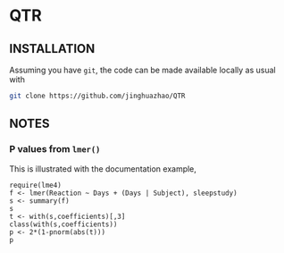# QTR

## INSTALLATION

Assuming you have `git`, the code can be made available locally as usual with
```bash
git clone https://github.com/jinghuazhao/QTR
```

## NOTES

### P values from `lmer()`

This is illustrated with the documentation example,
```{r}
require(lme4)
f <- lmer(Reaction ~ Days + (Days | Subject), sleepstudy)
s <- summary(f)
s
t <- with(s,coefficients)[,3]
class(with(s,coefficients))
p <- 2*(1-pnorm(abs(t)))
p
```
